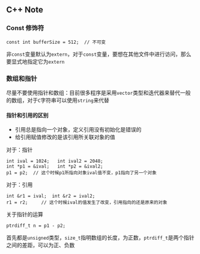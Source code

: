 ## C++ Note

### Const 修饰符

	const int bufferSize = 512;  // 不可变
	
非`const`变量默认为`extern`，对于`const`变量，要想在其他文件中进行访问，那么要显式地指定它为`extern`


### 数组和指针

尽量不要使用指针和数组：目前很多程序是采用`vector`类型和迭代器来替代一般的数组，对于`C`字符串可以使用`string`来代替

#### 指针和引用的区别
* 引用总是指向一个对象，定义引用没有初始化是错误的
* 给引用赋值修改的是该引用所关联对象的值

对于：指针

	int ival = 1024;   int ival2 = 2048;
	int *p1 = &ival;   int *p2 = &ival2;
	p1 = p2;  // 这个时候p1所指向对象ival值不变，p1指向了另一个对象
	
对于：引用

	int &r1 = ival;  int &r2 = ival2;
	r1 = r2;     // 这个时候ival的值发生了改变，引用指向的还是原来的对象
	
关于指针的运算
	
	ptrdiff_t n = p1 - p2;
首先都是`unsigned`类型，`size_t`指明数组的长度，为正数，`ptrdiff_t`是两个指针之间的差距，可以为正、负数

